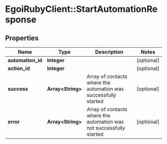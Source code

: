 # EgoiRubyClient::StartAutomationResponse

## Properties
Name | Type | Description | Notes
------------ | ------------- | ------------- | -------------
**automation_id** | **Integer** |  | [optional] 
**action_id** | **Integer** |  | [optional] 
**success** | **Array&lt;String&gt;** | Array of contacts where the automation was successfully started | [optional] 
**error** | **Array&lt;String&gt;** | Array of contacts where the automation was not successfully started | [optional] 



